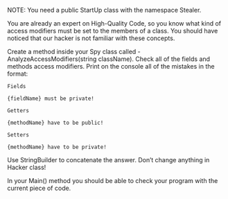 NOTE: You need a public StartUp class with the namespace Stealer.

You are already an expert on High-Quality Code, so you know what kind of access modifiers must be set to the members of a class. You should have noticed that our hacker is not familiar with these concepts.

Create a method inside your Spy class called - AnalyzeAccessModifiers(string className). Check all of the fields and methods access modifiers. Print on the console all of the mistakes in the format:

	Fields
  
   	{fieldName} must be private!
    
	Getters
  
  	{methodName} have to be public!
    
	Setters 
  
  	{methodName} have to be private!

Use StringBuilder to concatenate the answer. Don’t change anything in Hacker class!

In your Main() method you should be able to check your program with the current piece of code.
